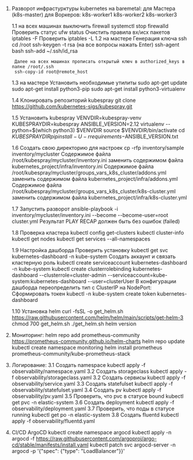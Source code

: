 1. Разворот инфрастурктуры kubernetes на baremetal:
	для Мастера (k8s-master)
	для Воркеров:
	k8s-worker1
	k8s-worker2
	k8s-worker3

	1.1 на всех машинах выключить firewall
		systemctl stop firewalld
		Проверить статус
		ufw status
		Очистить правила вх/исх пакетов
		iptables -F 
		Проверить
		iptables -L
	1.2 на мастере Генерация ключа ssh
		cd /root
		ssh-keygen -t rsa (на все вопросы нажать Enter)
		ssh-agent bash
		ssh-add ~/.ssh/id_rsa

		Далее на всех машинах прописать открытый ключ в authorized_keys в папке /root/.ssh
		ssh-copy-id root@remote_host
		
	1.3 на мастере Установить необходимые утилиты
		sudo apt-get update
		sudo apt-get install python3-pip
		sudo apt-get install python3-virtualenv

	1.4 Клонировать репозиторий kubespray
		git clone https://github.com/kubernetes-sigs/kubespray.git

	1.5 Установить kubespray
		VENVDIR=kubespray-venv
		KUBESPRAYDIR=kubespray
		ANSIBLE_VERSION=2.12
		virtualenv  --python=$(which python3) $VENVDIR
		source $VENVDIR/bin/activate
		cd $KUBESPRAYDIR
		pip install -U -r requirements-$ANSIBLE_VERSION.txt

	1.6 Создать свою директорию для настроек
		cp -rfp inventory/sample inventory/mycluster
		Содержимое файла /root/kubespray/mycluster/inventory.ini заменить содержимом файла kubernetes_project/infra/inventory.ini
		Содержимое файла /root/kubespray/mycluster/groups_vars_k8s_cluster/addons.yml заменить содержимом файла kubernetes_project/infra/addons.yml
		Содержимое файла /root/kubespray/mycluster/groups_vars_k8s_cluster/k8s-cluster.yml заменить содержимом файла kubernetes_project/infra/k8s-cluster.yml 

	1.7 Запустить разворот
		ansible-playbook -i inventory/mycluster/inventory.ini  --become --become-user=root cluster.yml
		Результат PLAY RECAP должен быть без ошибок (failed)

	1.8 Проверка кластера
		kubectl config get-clusters
		kubectl cluster-info
		kubectl get  nodes
		kubectl get services --all-namespaces

	1.9 Настройка дашборда
		Проверить установку
		kubectl get svc kubernetes-dashboard -n kube-system
		Создать аккаунт и связать кластерную роль
		kubectl create serviceaccount kubernetes-dashboard -n kube-system 
		kubectl create clusterrolebinding kubernetes-dashboard --clusterrole=cluster-admin --serviceaccount=kube-system:kubernetes-dashboard --user=clusterUser
		В конфигурации дашборда переопределить тип с ClusterIP на NodePort:
		Сформировать токен
		kubectl -n kube-system create token kubernetes-dashboard
	
	1.10 Установка helm
		curl -fsSL -o get_helm.sh https://raw.githubusercontent.com/helm/helm/main/scripts/get-helm-3
		chmod 700 get_helm.sh
		./get_helm.sh
		helm version

2. Мониторинг:
	helm repo add prometheus-community https://prometheus-community.github.io/helm-charts
	helm repo update
	kubectl create namespace monitoring
	helm install  prometheus prometheus-community/kube-prometheus-stack

3. Логирование:
	3.1 Создать namespace
		kubectl apply -f observability/namespace.yaml
	3.2 Создать storageclass
		kubectl apply -f observability/storageclass.yaml
	3.2 Создать сервисы
		kubectl apply -f observability/service.yaml
	3.3 Создать statefulset
		kubectl apply -f observability/statefulset.yaml
	3.4 Создать pv
		kubectl apply -f observability/pv.yaml
	3.5 Проверить, что pvc в статусе bound
		kubectl get pvc -n elastic-system
	3.6 Создать deployment
		kubectl apply -f observability/deployment.yaml
	3.7 Проверить, что поды в статусе running
		kubectl get po -n elastic-system
	3.8 Создать fluentd
		kubectl apply -f observability/fluentd.yaml

4. CI/CD ArgoCD
	kubectl create namespace argocd
	kubectl apply -n argocd -f https://raw.githubusercontent.com/argoproj/argo-cd/stable/manifests/install.yaml
	kubectl patch svc argocd-server -n argocd -p '{"spec": {"type": "LoadBalancer"}}'